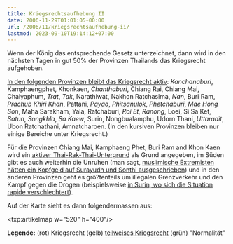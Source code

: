 ```yaml
---
title: Kriegsrechtsaufhebung II
date: 2006-11-29T01:01:05+00:00
url: /2006/11/kriegsrechtsaufhebung-ii/
lastmod: 2023-09-10T19:14:12+07:00
---
```

Wenn der König das entsprechende Gesetz unterzeichnet, dann wird in den nächsten Tagen in gut 50% der Provinzen Thailands das Kriegsrecht aufgehoben.

[In den folgenden Provinzen bleibt das Kriegsrecht aktiv][1]: _Kanchanaburi_, Kamphaengphet, Khonkaen, _Chanthaburi_, Chiang Rai, Chiang Mai, Chaiyaphum, _Trat_, _Tak_, Narathiwat, Nakhon Ratchasima, _Nan_, Buri Ram, _Prachub Khiri Khan_, Pattani, _Payao_, _Phitsanulok_, _Phetchaburi_, _Mae Hong Son_, Maha Sarakham, Yala, Ratchaburi, _Roi Et, Ranong_, Loei, Si Sa Ket, _Satun_, _Songkhla_, _Sa Kaew_, Surin, Nongbualamphu, Udorn Thani, _Uttaradit_, Ubon Ratchathani, Amnatcharoen. (In den kursiven Provinzen bleiben nur einige Bereiche unter Kriegsrecht.)

Für die Provinzen Chiang Mai, Kamphaeng Phet, Buri Ram and Khon Kaen wird ein [aktiver Thai-Rak-Thai-Untergrund][2] als Grund angegeben, im Süden gibt es auch weiterhin die Unruhen (man sagt, [muslimische Extremisten hätten ein Kopfgeld auf Surayudh und Sonthi ausgeschrieben][3]) und in den anderen Provinzen geht es grö?tenteils um illegalen Grenzverkehr und den Kampf gegen die Drogen (beispielsweise [in Surin, wo sich die Situation rapide verschlechtert][4]).

Auf der Karte sieht es dann folgendermassen aus:

<txp:artikelmap w="520" h="400"/>

**Legende:** (rot) Kriegsrecht (gelb) [teilweises Kriegsrecht][1] (grün) "Normalität"

 [1]: http://www.nationmultimedia.com/2006/11/28/headlines/headlines_30020180.php
 [2]: http://www.nationmultimedia.com/2006/11/29/headlines/headlines_30020255.php
 [3]: http://thainews.prd.go.th/newsenglish/previewnews.php?news_id=254911280009&news_headline=Bounty
 [4]: http://thainews.prd.go.th/newsenglish/previewnews.php?news_id=254911280003&news_headline=Drug
